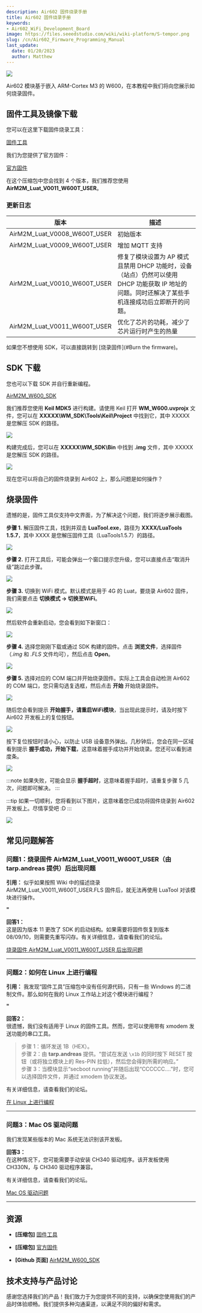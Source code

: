 ```yaml
---
description: Air602 固件烧录手册
title: Air602 固件烧录手册
keywords:
- Air602_WiFi_Development_Board
image: https://files.seeedstudio.com/wiki/wiki-platform/S-tempor.png
slug: /cn/Air602_Firmware_Programming_Manual
last_update:
  date: 01/20/2023
  author: Matthew
---
```



![](https://files.seeedstudio.com/wiki/Air602_WiFi_Module/img/main.jpg)

Air602 模块基于嵌入 ARM-Cortex M3 的 W600，在本教程中我们将向您展示如何烧录固件。

## 固件工具及镜像下载

您可以在这里下载固件烧录工具：

[固件工具](https://v2.fangcloud.com/share/f348cba5a0e3899fd97c57b9f2)

我们为您提供了官方固件：

[官方固件](https://files.seeedstudio.com/wiki/Air602_WiFi_Module/res/Air602_img.zip)

在这个压缩包中您会找到 4 个版本，我们推荐您使用 **AirM2M_Luat_V0011_W600T_USER**。

### 更新日志

|版本|描述|
|--|--|
|AirM2M_Luat_V0008_W600T_USER|初始版本|
|AirM2M_Luat_V0009_W600T_USER|增加 MQTT 支持|
|AirM2M_Luat_V0010_W600T_USER|修复了模块设置为 AP 模式且禁用 DHCP 功能时，设备（站点）仍然可以使用 DHCP 功能获取 IP 地址的问题。同时还解决了某些手机连接成功后立即断开的问题。|
|AirM2M_Luat_V0011_W600T_USER|优化了芯片的功耗，减少了芯片运行时产生的热量|

如果您不想使用 SDK，可以直接跳转到 [烧录固件](#Burn the firmware)。

## SDK 下载

您也可以下载 SDK 并自行重新编程。

[AirM2M_W600_SDK](https://github.com/openLuat/Luat_WiFi_WM_W600)

我们推荐您使用 **Keil MDK5** 进行构建。请使用 Keil 打开 **WM_W600.uvprojx** 文件，您可以在 **XXXXX\WM_SDK\Tools\Keil\Project** 中找到它，其中 XXXXX 是您解压 SDK 的路径。

![](https://files.seeedstudio.com/wiki/Air602_WiFi_Module/img/KEIL_path.jpg)

构建完成后，您可以在 **XXXXX\WM_SDK\Bin** 中找到 **.img** 文件，其中 XXXXX 是您解压 SDK 的路径。

![](https://files.seeedstudio.com/wiki/Air602_WiFi_Module/img/KEIL_path_1.jpg)

现在您可以将自己的固件烧录到 Air602 上，那么问题是如何操作？

## 烧录固件

遗憾的是，固件工具仅支持中文界面，为了解决这个问题，我们将逐步展示截图。

**步骤 1.** 解压固件工具，找到并双击 **LuaTool.exe**，路径为 **XXXX/LuaTools 1.5.7**，其中 XXXX 是您解压固件工具（LuaTools1.5.7）的路径。

![](https://files.seeedstudio.com/wiki/Air602_WiFi_Module/img/Luat_path_1.jpg)

**步骤 2.** 打开工具后，可能会弹出一个窗口提示您升级，您可以直接点击“取消升级”跳过此步骤。

![](https://files.seeedstudio.com/wiki/Air602_WiFi_Module/img/Tool_1.jpg)

**步骤 3.** 切换到 WiFi 模式。默认模式是用于 4G 的 Luat，要烧录 Air602 固件，我们需要点击 **切换模式 -> 切换至WiFi**。

![](https://files.seeedstudio.com/wiki/Air602_WiFi_Module/img/Tool_2.jpg)

然后软件会重新启动，您会看到如下新窗口：

![](https://files.seeedstudio.com/wiki/Air602_WiFi_Module/img/Tool_3.jpg)

**步骤 4.** 选择您刚刚下载或通过 SDK 构建的固件。点击 **浏览文件**，选择固件（*.img* 和 *.FLS* 文件均可），然后点击 **Open**。

![](https://files.seeedstudio.com/wiki/Air602_WiFi_Module/img/Tool_4.jpg)

**步骤 5.** 选择对应的 COM 端口并开始烧录固件。实际上工具会自动检测 Air602 的 COM 端口，您只需勾选复选框，然后点击 **开始** 开始烧录固件。

![](https://files.seeedstudio.com/wiki/Air602_WiFi_Module/img/Tool_5.jpg)

随后您会看到提示 **开始握手，请重启WiFi模块**，当出现此提示时，请及时按下 Air602 开发板上的复位按钮。

![](https://files.seeedstudio.com/wiki/Air602_WiFi_Module/img/Tool_6.jpg)

按下复位按钮时请小心，以防止 USB 设备意外弹出。几秒钟后，您会在同一区域看到提示 **握手成功，开始下载**，这意味着握手成功并开始烧录。您还可以看到进度条。

![](https://files.seeedstudio.com/wiki/Air602_WiFi_Module/img/Tool_7.jpg)

:::note
如果失败，可能会显示 **握手超时**，这意味着握手超时，请重复步骤 5 几次，问题即可解决。
:::

:::tip
如果一切顺利，您将看到以下图片，这意味着您已成功将固件烧录到 Air602 开发板上。尽情享受吧 :D
:::

![](https://files.seeedstudio.com/wiki/Air602_WiFi_Module/img/Tool_8.jpg)

## 常见问题解答

### 问题1：烧录固件 AirM2M_Luat_V0011_W600T_USER（由 tarp.andreas 提供）后出现问题

**引用：**
似乎如果按照 Wiki 中的描述烧录 AirM2M_Luat_V0011_W600T_USER.FLS 固件后，就无法再使用 LuaTool 对该模块进行操作。

**"**

**回答1：**  
这是因为版本 11 更改了 SDK 的启动结构。如果需要将固件恢复到版本 08/09/10，则需要先重写闪存。有关详细信息，请查看我们的论坛。

[烧录固件 AirM2M_Luat_V0011_W600T_USER 后出现问题](https://forum.seeedstudio.com/viewtopic.php?f=106&t=8498&p=28790#p28790)

___

### 问题2：如何在 Linux 上进行编程

**引用：**
我发现“固件工具”压缩包中没有任何源代码，只有一些 Windows 的二进制文件。那么如何在我的 Linux 工作站上对这个模块进行编程？

**"**

**回答2：**  
很遗憾，我们没有适用于 Linux 的固件工具。然而，您可以使用带有 xmodem 发送功能的串口工具。

>步骤 1：循环发送 1B（HEX）。  
>步骤 2：由 **tarp.andreas** 提供。“尝试在发送 `\x1b` 的同时按下 RESET 按钮（或将独立模块上的 Res-PIN 拉低），然后您会得到所需的响应。”  
>步骤 3：当模块显示“secboot running”并随后出现“CCCCCC....”时，您可以选择固件文件，并通过 xmodem 协议发送。

有关详细信息，请查看我们的论坛。

[在 Linux 上进行编程](https://forum.seeedstudio.com/viewtopic.php?f=106&t=8393&sid=acb3a9a37671cf031800ea6073adb854)

___

### 问题3：Mac OS 驱动问题

我们发现某些版本的 Mac 系统无法识别该开发板。

**回答3：**  
在这种情况下，您可能需要手动安装 CH340 驱动程序。该开发板使用 CH330N，与 CH340 驱动程序兼容。

有关详细信息，请查看我们的论坛。

[Mac OS 驱动问题](https://forum.seeedstudio.com/viewtopic.php?f=106&t=8299&sid=acb3a9a37671cf031800ea6073adb854)

___

## 资源

- **[压缩包]** [固件工具](https://v2.fangcloud.com/share/f348cba5a0e3899fd97c57b9f2)

- **[压缩包]** [官方固件](https://files.seeedstudio.com/wiki/Air602_WiFi_Module/res/Air602_img.zip)

- **[Github 页面]** [AirM2M_W600_SDK](https://github.com/openLuat/Luat_WiFi_WM_W600)

## 技术支持与产品讨论

感谢您选择我们的产品！我们致力于为您提供不同的支持，以确保您使用我们的产品时体验顺畅。我们提供多种沟通渠道，以满足不同的偏好和需求。

<div class="button_tech_support_container">
<a href="https://forum.seeedstudio.com/" class="button_forum"></a> 
<a href="https://www.seeedstudio.com/contacts" class="button_email"></a>
</div>

<div class="button_tech_support_container">
<a href="https://discord.gg/eWkprNDMU7" class="button_discord"></a> 
<a href="https://github.com/Seeed-Studio/wiki-documents/discussions/69" class="button_discussion"></a>
</div>